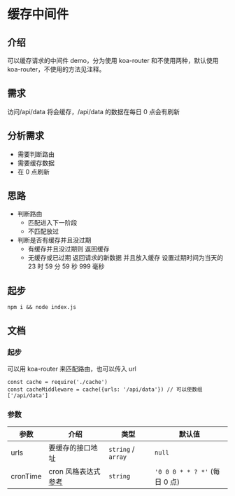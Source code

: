 # 缓存中间件

## 介绍

可以缓存请求的中间件 demo，分为使用 koa-router 和不使用两种，默认使用 koa-router，不使用的方法见注释。

## 需求

访问/api/data 将会缓存，/api/data 的数据在每日 0 点会有刷新

## 分析需求

- 需要判断路由
- 需要缓存数据
- 在 0 点刷新

## 思路

- 判断路由
  - 匹配进入下一阶段
  - 不匹配放过
- 判断是否有缓存并且没过期
  - 有缓存并且没过期则 返回缓存
  - 无缓存或已过期 返回请求的新数据 并且放入缓存 设置过期时间为当天的 23 时 59 分 59 秒 999 毫秒

## 起步

```
npm i && node index.js
```

## 文档

### 起步

可以用 koa-router 来匹配路由，也可以传入 url

```
const cache = require('./cache')
const cacheMiddleware = cache({urls: '/api/data'}) // 可以使数组['/api/data']
```

### 参数

| 参数 | 介绍 | 类型 | 默认值  |
| - | - | - | - |
| urls | 要缓存的接口地址 | `string` / `array` | `null` |
| cronTime | cron 风格表达式 [参考](https://blog.csdn.net/shouldnotappearcalm/article/details/89469047) | `string` | `'0 0 0 * * ? *'` (每日 0 点) |
